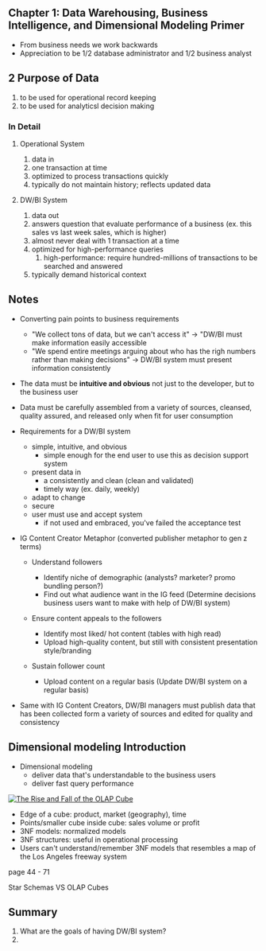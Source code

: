 ## Chapter 1: Data Warehousing, Business Intelligence, and Dimensional Modeling Primer

- From business needs we work backwards
- Appreciation to be 1/2 database administrator and 1/2 business analyst

## 2 Purpose of Data

1. to be used for operational record keeping
2. to be used for analyticsl decision making

### In Detail

1. Operational System

   1. data in
   2. one transaction at time
   3. optimized to process transactions quickly
   4. typically do not maintain history; reflects updated data
2. DW/BI System

   1. data out
   2. answers question that evaluate performance of a business (ex. this sales vs last week sales, which is higher)
   3. almost never deal with 1 transaction at a time
   4. optimized for high-performance queries
      1. high-performance: require hundred-millions of transactions to be searched and answered
   5. typically demand historical context

## Notes

- Converting pain points to business requirements

  - "We collect tons of data, but we can't access it" -> "DW/BI must make information easily accessible
  - "We spend entire meetings arguing about who has the righ numbers rather than making decisions" -> DW/BI system must present information consistently
- The data must be **intuitive and obvious** not just to the developer, but to the business user
- Data must be carefully assembled from a variety of sources, cleansed, quality assured, and released only when fit for user consumption
- Requirements for a DW/BI system

  - simple, intuitive, and obvious
    - simple enough for the end user to use this as decision support system
  - present data in
    - a consistently and clean (clean and validated)
    - timely way (ex. daily, weekly)
  - adapt to change
  - secure
  - user must use and accept system
    - if not used and embraced, you've failed the acceptance test
- IG Content Creator Metaphor (converted publisher metaphor to gen z terms)

  - Understand followers

    - Identify niche of demographic (analysts? marketer? promo bundling person?)
    - Find out what audience want in the IG feed (Determine decisions business users want to make with help of DW/BI system)
  - Ensure content appeals to the followers

    - Identify most liked/ hot content (tables with high read)
    - Upload high-quality content, but still with consistent presentation style/branding
  - Sustain follower count

    - Upload content on a regular basis (Update DW/BI system on a regular basis)
- Same with IG Content Creators, DW/BI managers must publish data that has been collected form a variety of sources and edited for quality and consistency

## Dimensional modeling Introduction

- Dimensional modeling
  - deliver data that's understandable to the business users
  - deliver fast query performance

[![The Rise and Fall of the OLAP Cube](https://www.holistics.io/blog/content/images/2020/01/olap-3d-cube.png)](https://www.google.com/url?sa=i&url=https%3A%2F%2Fwww.holistics.io%2Fblog%2Fthe-rise-and-fall-of-the-olap-cube%2F&psig=AOvVaw1_WnJvqaiDy2rn377QoLAx&ust=1723131650931000&source=images&cd=vfe&opi=89978449&ved=0CBEQjRxqFwoTCNjtvuGb44cDFQAAAAAdAAAAABAR)

- Edge of a cube: product, market (geography), time
- Points/smaller cube inside cube: sales volume or profit
- 3NF models: normalized models
- 3NF structures: useful in operational processing
- Users can't understand/remember 3NF models that resembles a map of the Los Angeles freeway system

page 44 - 71

Star Schemas VS OLAP Cubes

## Summary

1. What are the goals of having DW/BI system?
2.
